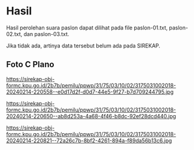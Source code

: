 # Hasil

Hasil perolehan suara paslon dapat dilihat pada file paslon-01.txt, paslon-02.txt, dan paslon-03.txt.

Jika tidak ada, artinya data tersebut belum ada pada SIREKAP.

## Foto C Plano

https://sirekap-obj-formc.kpu.go.id/2b7b/pemilu/ppwp/31/75/03/10/02/3175031002018-20240214-220558--e0d17d2f-d0d7-44e5-9f27-b7d709244795.jpg

https://sirekap-obj-formc.kpu.go.id/2b7b/pemilu/ppwp/31/75/03/10/02/3175031002018-20240214-220650--ab8d253a-4a68-4f46-b8dc-92ef28dcd440.jpg

https://sirekap-obj-formc.kpu.go.id/2b7b/pemilu/ppwp/31/75/03/10/02/3175031002018-20240214-220821--72a26c7b-8bf2-4261-894a-f89da56b13c6.jpg
